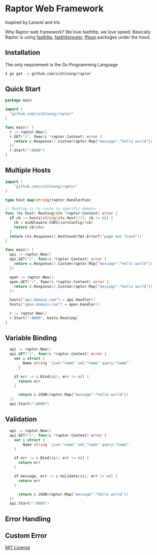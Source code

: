 # Raptor Web Framework

Inspired by Laravel and Iris

Why Raptor web framework? We love fasthttp, we love speed.
Basically Raptor is using [fasthttp](https://github.com/valyala/fasthttp), [fasthttprouter](https://github.com/buaazp/fasthttprouter), [ffjson](https://encoding/json) packages under the hood.

## Installation

The only requirement is the Go Programming Language

```bash
$ go get -u github.com/si3nloong/raptor
```

## Quick Start

```go
package main

import (
  "github.com/si3nloong/raptor"
)

func main() {
  r := raptor.New()
  r.GET("/", func(c *raptor.Context) error {
    return c.Response().Custom(raptor.Map{"message":"hello world"})
  })
  r.Start(":8080")
}
```

## Multiple Hosts

```go
import (
    "github.com/si3nloong/raptor"
)

type host map[string]raptor.HandlerFunc

// Routing is to route to specific domain
func (hs host) Routing(ctx *raptor.Context) error {
  if cb := hosts[string(ctx.Host())]; cb != nil {
    cb = middleware.CORS(corsConfig)(cb)
    return cb(ctx)
  }
  return ctx.Response().NotFound(fmt.Errorf("page not found"))
}

func main() {
  api := raptor.New()
  api.GET("/", func(c *raptor.Context) error {
    return c.Response().Custom(raptor.Map{"message":"hello world"})
  })

  open := raptor.New()
  open.GET("/", func(c *raptor.Context) error {
    return c.Response().Custom(raptor.Map{"message":"hello world"})
  })

  hosts["api.domain.com"] = api.Handler()
  hosts["open.domain.com"] = open.Handler()

  r := raptor.New()
  r.Start(":8080", hosts.Routing)
}
```

## Variable Binding

```go
  api := raptor.New()
  api.GET("/", func(c *raptor.Context) error {
    var i struct {
	    Name string `json:"name" xml:"name" query:"name"`
	  }

    if err := c.Bind(&i); err != nil {
      return err
    }

	  return c.JSON(raptor.Map{"message":"hello world"})
  })
  api.Start(":8080")
```

## Validation

```go
  api := raptor.New()
  api.GET("/", func(c *raptor.Context) error {
    var i struct {
	    Name string `json:"name" xml:"name" query:"name"`
    }

    if err := c.Bind(&i); err != nil {
      return err
    }

    if message, err := c.Validate(&i); err != nil {
      return err
    }

	  return c.JSON(raptor.Map{"message":"hello world"})
  })
  api.Start(":8080")
```

## Error Handling

## Custom Error

[MIT License](https://github.com/si3nloong/raptor/blob/master/LICENSE)
